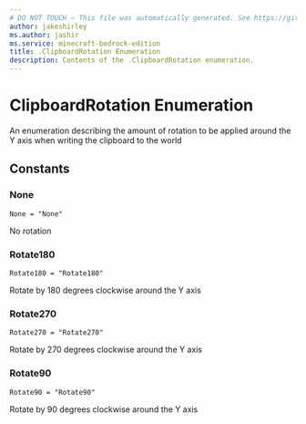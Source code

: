 ```yaml
---
# DO NOT TOUCH — This file was automatically generated. See https://github.com/mojang/minecraftapidocsgenerator to modify descriptions, examples, etc.
author: jakeshirley
ms.author: jashir
ms.service: minecraft-bedrock-edition
title: .ClipboardRotation Enumeration
description: Contents of the .ClipboardRotation enumeration.
---
```

# ClipboardRotation Enumeration

An enumeration describing the amount of rotation to be applied around the Y axis when writing the clipboard to the world

## Constants
### **None**
`None = "None"`

No rotation
### **Rotate180**
`Rotate180 = "Rotate180"`

Rotate by 180 degrees clockwise around the Y axis
### **Rotate270**
`Rotate270 = "Rotate270"`

Rotate by 270 degrees clockwise around the Y axis
### **Rotate90**
`Rotate90 = "Rotate90"`

Rotate by 90 degrees clockwise around the Y axis
